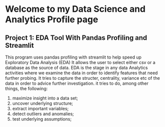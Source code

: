# Welcome to my Data Science and Analytics Profile page
## Project 1: EDA Tool With Pandas Profiling and Streamlit
 This program uses pandas profiling with streamlit to help speed up Exploratory Data Analysis (EDA)
 It allows the user to select either csv or a database as the source of data. EDA is the stage in any data Analytics activities where we examine the
 data in order to identify features that need further probing. It tries to capture the structer, centrality, variance etc of the data in order to advice 
 further investigation.
 it tries to do, among other things, the following:
 1. maximize insight into a data set;
 2. uncover underlying structure;
 3. extract important variables;
 4. detect outliers and anomalies;
 5. test underlying assumptions;
